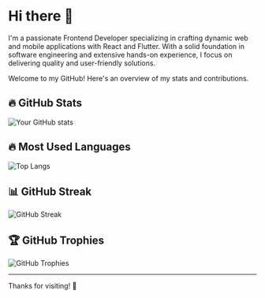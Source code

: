 # Hi there 👋

I'm a passionate Frontend Developer specializing in crafting dynamic web and mobile applications with React and Flutter. With a solid foundation in software engineering and extensive hands-on experience, I focus on delivering quality and user-friendly solutions.

Welcome to my GitHub! Here's an overview of my stats and contributions.  

## 🔥 GitHub Stats

![Your GitHub stats](https://github-readme-stats.vercel.app/api?username=ztzrk&show_icons=true&theme=tokyonight)

## 🔥 Most Used Languages

![Top Langs](https://github-readme-stats.vercel.app/api/top-langs/?username=ztzrk&layout=compact&theme=tokyonight)

## 📊 GitHub Streak

![GitHub Streak](https://github-readme-streak-stats.herokuapp.com/?user=ztzrk&theme=tokyonight)

## 🏆 GitHub Trophies

![GitHub Trophies](https://github-profile-trophy.vercel.app/?username=ztzrk&theme=onestar)

---

Thanks for visiting! 🚀
